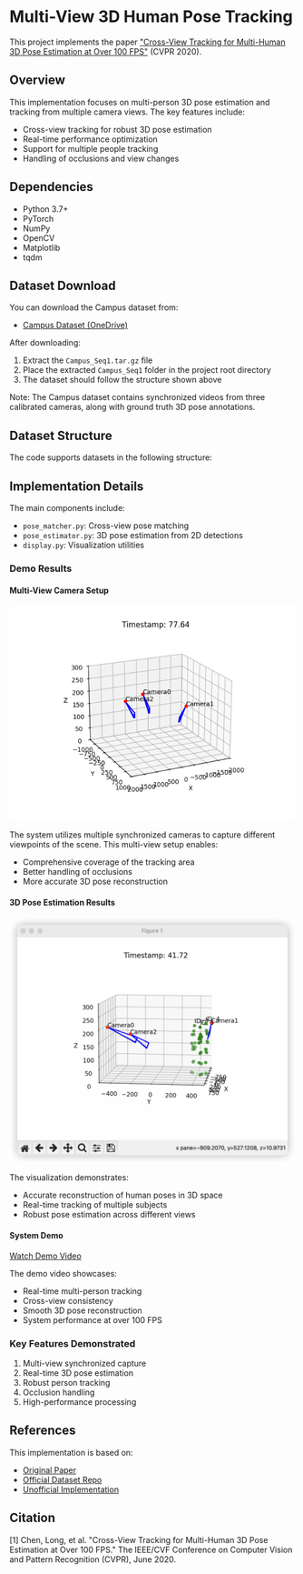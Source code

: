 # Multi-View 3D Human Pose Tracking

This project implements the paper ["Cross-View Tracking for Multi-Human 3D Pose Estimation at Over 100 FPS"](https://openaccess.thecvf.com/content_CVPR_2020/papers/Chen_Cross-View_Tracking_for_Multi-Human_3D_Pose_Estimation_at_Over_100_CVPR_2020_paper.pdf) (CVPR 2020).

## Overview

This implementation focuses on multi-person 3D pose estimation and tracking from multiple camera views. The key features include:

- Cross-view tracking for robust 3D pose estimation
- Real-time performance optimization
- Support for multiple people tracking
- Handling of occlusions and view changes

## Dependencies

- Python 3.7+
- PyTorch 
- NumPy
- OpenCV
- Matplotlib
- tqdm

## Dataset Download

You can download the Campus dataset from:
- [Campus Dataset (OneDrive)](https://onedrive.live.com/?authkey=%21AKW9YCvYTyBLxL8&id=415F4E596E8C76DB%213351&cid=415F4E596E8C76DB)

After downloading:
1. Extract the `Campus_Seq1.tar.gz` file
2. Place the extracted `Campus_Seq1` folder in the project root directory
3. The dataset should follow the structure shown above

Note: The Campus dataset contains synchronized videos from three calibrated cameras, along with ground truth 3D pose annotations.

## Dataset Structure

The code supports datasets in the following structure:

## Implementation Details

The main components include:

- `pose_matcher.py`: Cross-view pose matching
- `pose_estimator.py`: 3D pose estimation from 2D detections
- `display.py`: Visualization utilities

### Demo Results

#### Multi-View Camera Setup
![Camera Setup](assert/images/cemera.png)

The system utilizes multiple synchronized cameras to capture different viewpoints of the scene. This multi-view setup enables:
- Comprehensive coverage of the tracking area
- Better handling of occlusions
- More accurate 3D pose reconstruction

#### 3D Pose Estimation Results
![3D Pose Estimation](assert/images/3d_pose.png)

The visualization demonstrates:
- Accurate reconstruction of human poses in 3D space
- Real-time tracking of multiple subjects
- Robust pose estimation across different views

#### System Demo
[Watch Demo Video](assert/videos/3d_pose.mp4)

The demo video showcases:
- Real-time multi-person tracking
- Cross-view consistency
- Smooth 3D pose reconstruction
- System performance at over 100 FPS

### Key Features Demonstrated
1. Multi-view synchronized capture
2. Real-time 3D pose estimation
3. Robust person tracking
4. Occlusion handling
5. High-performance processing

## References

This implementation is based on:

- [Original Paper](https://openaccess.thecvf.com/content_CVPR_2020/papers/Chen_Cross-View_Tracking_for_Multi-Human_3D_Pose_Estimation_at_Over_100_CVPR_2020_paper.pdf)
- [Official Dataset Repo](https://github.com/longcw/crossview_3d_pose_tracking)
- [Unofficial Implementation](https://github.com/Varun-Tandon14/Implementation-of-Cross-View-Tracking-for-Multi-Human-3D-Pose-Estimation-at-over-100-FPS)


## Citation

[1] Chen, Long, et al. "Cross-View Tracking for Multi-Human 3D Pose Estimation at Over 100 FPS." The IEEE/CVF Conference on Computer Vision and Pattern Recognition (CVPR), June 2020.
